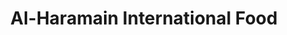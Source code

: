 ---
title: "Al-Haramain International Food"
url: /farmington-hills/al-haramain-international-food/
shop: supermarket
---